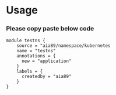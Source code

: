 # Usage

### Please copy paste below code
```   
module testns {
    source = "aia89/namespace/kubernetes
    name = "testns"
    annotations = {
      new = "application"
    }
    labels = {
      createdby = "aia89"
    }
}

```